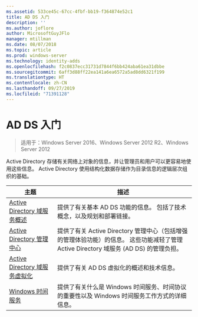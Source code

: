 ```yaml
---
ms.assetid: 533ce45c-67cc-4fbf-bb19-f364874e52c1
title: AD DS 入门
description: ''
ms.author: joflore
author: MicrosoftGuyJFlo
manager: mtillman
ms.date: 08/07/2018
ms.topic: article
ms.prod: windows-server
ms.technology: identity-adds
ms.openlocfilehash: f2c0837ecc31731d7844f6bb424aba61ea31dbbe
ms.sourcegitcommit: 6aff3d88ff22ea141a6ea6572a5ad8dd6321f199
ms.translationtype: HT
ms.contentlocale: zh-CN
ms.lasthandoff: 09/27/2019
ms.locfileid: "71391128"
---
```

# <a name="ad-ds-getting-started"></a>AD DS 入门

>适用于：Windows Server 2016、Windows Server 2012 R2、Windows Server 2012

Active Directory 存储有关网络上对象的信息，并让管理员和用户可以更容易地使用这些信息。 Active Directory 使用结构化数据存储作为目录信息的逻辑层次组织的基础。  
  
| 主题 | 描述 |
| --------- | --------- |
| [Active Directory 域服务概述](../ad-ds/get-started/virtual-dc/Active-Directory-Domain-Services-Overview.md) | 提供了有关基本 AD DS 功能的信息。 包括了技术概念，以及规划和部署链接。|
| [Active Directory 管理中心](../ad-ds/get-started/adac/Active-Directory-Administrative-Center.md) | 提供了有关 Active Directory 管理中心（包括增强的管理体验功能）的信息。 这些功能减轻了管理 Active Directory 域服务 (AD DS) 的管理负担。|
| [Active Directory 域服务虚拟化](../ad-ds/get-started/virtual-dc/Active-Directory-Domain-Services-Virtualization.md) | 提供了有关 AD DS 虚拟化的概述和技术信息。|
| [Windows 时间服务](../../networking/windows-time-service/Windows-Time-Service.md) | 提供了有关什么是 Windows 时间服务、时间协议的重要性以及 Windows 时间服务工作方式的详细信息。|

